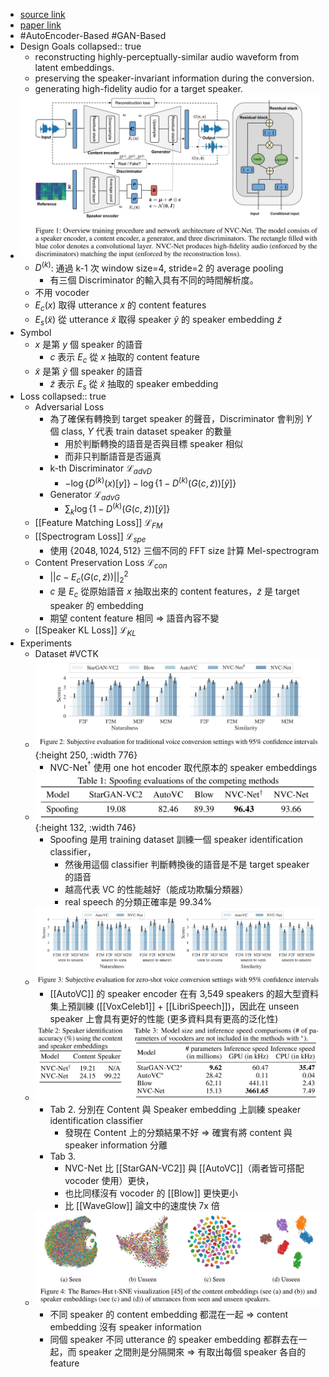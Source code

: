 - [source link](https://github.com/sony/ai-research-code/tree/master/nvcnet)
- [paper link](https://arxiv.org/abs/2106.00992)
- #AutoEncoder-Based #GAN-Based
- Design Goals
  collapsed:: true
	- reconstructing highly-perceptually-similar audio waveform from latent embeddings.
	- preserving the speaker-invariant information during the conversion.
	- generating high-fidelity audio for a target speaker.
- ![2022-07-05-22-13-43.jpeg](../assets/2022-07-05-22-13-43.jpeg)
	- $D^{(k)}$: 通過 k-1 次 window size=4, stride=2 的 average pooling
		- 有三個 Discriminator 的輸入具有不同的時間解析度。
	- 不用 vocoder
	- $E_c(x)$ 取得 utterance $x$ 的 content features
	- $E_s(\tilde{x})$ 從 utterance $\tilde{x}$ 取得 speaker $\tilde{y}$ 的 speaker embedding $\tilde{z}$
- Symbol
	- $x$ 是第 $y$ 個 speaker 的語音
		- $c$ 表示 $E_c$ 從 $x$ 抽取的 content feature
	- $\tilde{x}$ 是第 $\tilde{y}$ 個 speaker 的語音
		- $\tilde{z}$ 表示 $E_s$ 從 $\tilde{x}$ 抽取的 speaker embedding
- Loss
  collapsed:: true
	- Adversarial Loss
		- 為了確保有轉換到 target speaker 的聲音，Discriminator 會判別 $Y$ 個 class, $Y$ 代表 train dataset speaker 的數量
			- 用於判斷轉換的語音是否與目標 speaker 相似
			- 而非只判斷語音是否逼真
		- k-th Discriminator $\mathcal{L}_{advD}$
			- $-\log{\{D^{(k)}(x)[y]\}}-\log{\{1-D^{(k)}(G(c,\tilde{z}))[\tilde{y}]\}}$
		- Generator $\mathcal{L}_{advG}$
			- $\sum_k \log{\{1-D^{(k)}(G(c,\tilde{z}))[\tilde{y}]\}}$
	- [[Feature Matching Loss]] $\mathcal{L}_{FM}$
	- [[Spectrogram Loss]] $\mathcal{L}_{spe}$
		- 使用 $\{2048, 1024, 512\}$ 三個不同的 FFT size 計算 Mel-spectrogram
	- Content Preservation Loss $\mathcal{L}_{con}$
		- ${||c-E_c(G(c,\tilde{z}))||}_2^2$
		- $c$ 是 $E_c$ 從原始語音 $x$ 抽取出來的 content features，$\tilde{z}$ 是 target speaker 的 embedding
		- 期望 content feature 相同 $\Rightarrow$ 語音內容不變
	- [[Speaker KL Loss]] $\mathcal{L}_{KL}$
- Experiments
	- Dataset #VCTK
	- ![2022-07-05-22-13-53.jpeg](../assets/2022-07-05-22-13-53.jpeg){:height 250, :width 776}
		- NVC-Net$^{\dag}$ 使用 one hot encoder 取代原本的 speaker embeddings
	- ![2022-07-06-14-45-40.jpeg](../assets/2022-07-06-14-45-40.jpeg){:height 132, :width 746}
		- Spoofing 是用 training dataset 訓練一個 speaker identification classifier，
			- 然後用這個 classifier 判斷轉換後的語音是不是 target speaker 的語音
			- 越高代表 VC 的性能越好（能成功欺騙分類器）
			- real speech 的分類正確率是 99.34%
	- ![2022-07-06-14-46-02.jpeg](../assets/2022-07-06-14-46-02.jpeg)
		- [[AutoVC]] 的 speaker encoder 在有 3,549 speakers 的超大型資料集上預訓練 ([[VoxCeleb1]] + [[LibriSpeech]])，因此在 unseen speaker 上會具有更好的性能 (更多資料具有更高的泛化性)
	- ![2022-07-06-14-46-16.jpeg](../assets/2022-07-06-14-46-16.jpeg)
		- Tab 2. 分別在 Content 與 Speaker embedding 上訓練 speaker identification classifier
			- 發現在 Content 上的分類結果不好 $\Rightarrow$ 確實有將 content 與 speaker information 分離
		- Tab 3.
			- NVC-Net 比 [[StarGAN-VC2]] 與 [[AutoVC]]（兩者皆可搭配 vocoder 使用）更快，
			- 也比同樣沒有 vocoder 的 [[Blow]] 更快更小
			- 比 [[WaveGlow]] 論文中的速度快 7x 倍
	- ![2022-07-06-14-46-32.jpeg](../assets/2022-07-06-14-46-32.jpeg)
		- 不同 speaker 的 content embedding 都混在一起 $\Rightarrow$ content embedding 沒有 speaker information
		- 同個 speaker 不同 utterance 的 speaker embedding 都群去在一起，而 speaker 之間則是分隔開來 $\Rightarrow$ 有取出每個 speaker 各自的 feature
